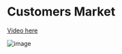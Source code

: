 # Customers Market

[Video here](https://www.linkedin.com/posts/shivamtofficial_internship-business-project-activity-6931194360004775936-qjQm?utm_source=linkedin_share&utm_medium=member_desktop_web)

![image](https://user-images.githubusercontent.com/91784043/174634936-df8ab3ae-fa46-45d9-b7cc-0ef0f053abd9.png)

